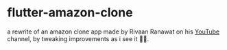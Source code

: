 # flutter-amazon-clone
a rewrite of an amazon clone app made by Rivaan Ranawat on his [YouTube](https://www.youtube.com/watch?v=O3nmP-lZAdg) channel, by tweaking improvements as i see it 👨‍💻.   
